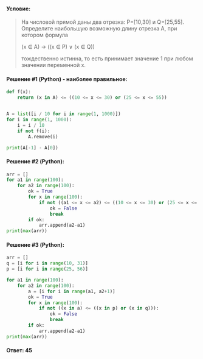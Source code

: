 #### Условие:

> На числовой прямой даны два отрезка: P=[10,30] и Q=[25,55]. Определите наибольшую возможную длину отрезка A, при котором формула
> 
> (x ∈ A) → ((x ∈ P) ∨ (x ∈ Q))
> 
> тождественно истинна, то есть принимает значение 1 при любом значении переменной х. 

#### Решение #1 (Python) - наиболее правильное:
```python
def f(x):
    return (x in A) <= ((10 <= x <= 30) or (25 <= x <= 55))


A = list([i / 10 for i in range(1, 1000)])
for i in range(1, 1000):
    i = i / 10
    if not f(i):
        A.remove(i)

print(A[-1] - A[0])
```

#### Решение #2 (Python):
```python
arr = []
for a1 in range(100):
    for a2 in range(100):
        ok = True
        for x in range(100):
            if not ((a1 <= x <= a2) <= ((10 <= x <= 30) or (25 <= x <= 55))):
                ok = False
                break
        if ok:
            arr.append(a2-a1)
print(max(arr))
```
#### Решение #3 (Python):
```python
arr = []
q = [i for i in range(10, 31)]
p = [i for i in range(25, 56)]

for a1 in range(100):
    for a2 in range(100):
        a = [i for i in range(a1, a2+1)]
        ok = True
        for x in range(100):
            if not ((x in a) <= ((x in p) or (x in q))):
                ok = False
                break
        if ok:
            arr.append(a2-a1)
print(max(arr))
```

#### Ответ: 45
